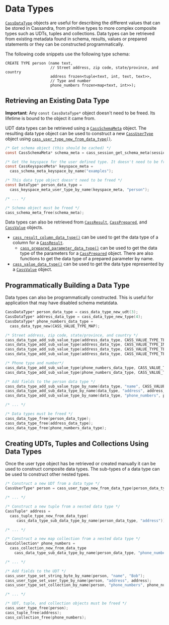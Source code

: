 # Data Types

[`CassDataType`] objects are useful for describing the different values that can
be stored in Cassandra, from primitive types to more complex composite types
such as UDTs, tuples and collections. Data types can be retrieved from existing
metadata found in schema, results, values or prepared statements or they can be
constructed programmatically.

The following code snippets use the following type schema:

```cql
CREATE TYPE person (name text,
                    // Street address, zip code, state/province, and country
                    address frozen<tuple<text, int, text, text>>,
                    // Type and number
                    phone_numbers frozen<map<text, int>>);
```

## Retrieving an Existing Data Type

**Important**: Any `const CassDataType*` object doesn't need to be freed. Its
lifetime is bound to the object it came from.

UDT data types can be retrieved using a [`CassSchemaMeta`] object. The resulting
data type object can be used to construct a new [`CassUserType`] object using
[`cass_user_type_new_from_data_type()`].

```c
/* Get schema object (this should be cached) */
const CassSchemaMeta* schema_meta = cass_session_get_schema_meta(session);

/* Get the keyspace for the user defined type. It doesn't need to be freed */
const CassKeyspaceMeta* keyspace_meta =
  cass_schema_meta_keyspace_by_name("examples");

/* This data type object doesn't need to be freed */
const DataType* person_data_type =
  cass_keyspace_meta_user_type_by_name(keyspace_meta, "person");

/* ... */

/* Schema object must be freed */
cass_schema_meta_free(schema_meta);
```

Data types can also be retrieved from [`CassResult`], [`CassPrepared`], and
[`CassValue`] objects.

* [`cass_result_column_data_type()`] can be used to get the
  data type of a column for a [`CassResult`].
  * [`cass_prepared_parameter_data_type()`] can be used to get the data type of
  the parameters for a [`CassPrepared`] object. There are also functions to get
  the data type of a prepared parameter by name.
* [`cass_value_data_type()`] can be used to get the data type represented by a
  [`CassValue`] object.

## Programmatically Building a Data Type

Data types can also be programmatically constructed. This is useful for application that
may have disabled schema metatdata.

```c
CassDataType* person_data_type = cass_data_type_new_udt(3);
CassDataType* address_data_type = cass_data_type_new_type(4);
CassDataType* phone_numbers_data_type =
  cass_data_type_new(CASS_VALUE_TYPE_MAP);

/* Street address, zip code, state/province, and country */
cass_data_type_add_sub_value_type(address_data_type, CASS_VALUE_TYPE_TEXT);
cass_data_type_add_sub_value_type(address_data_type, CASS_VALUE_TYPE_INT);
cass_data_type_add_sub_value_type(address_data_type, CASS_VALUE_TYPE_TEXT);
cass_data_type_add_sub_value_type(address_data_type, CASS_VALUE_TYPE_TEXT);

/* Phone type and number*/
cass_data_type_add_sub_value_type(phone_numbers_data_type, CASS_VALUE_TYPE_TEXT);
cass_data_type_add_sub_value_type(phone_numbers_data_type, CASS_VALUE_TYPE_INT);

/* Add fields to the person data type */
cass_data_type_add_sub_value_type_by_name(data_type, "name", CASS_VALUE_TYPE_TEXT);
cass_data_type_add_sub_data_type_by_name(data_type, "address", address_data_type);
cass_data_type_add_sub_value_type_by_name(data_type, "phone_numbers", phone_numbers_data_type);

/* ... */

/* Data types must be freed */
cass_data_type_free(person_data_type);
cass_data_type_free(address_data_type);
cass_data_type_free(phone_numbers_data_type);
```

## Creating UDTs, Tuples and Collections Using Data Types

Once the user type object has be retrieved or created manually it can be used to
construct composite data types. The sub-types of a data type can be used to
construct other nested types.

```c
/* Construct a new UDT from a data type */
CassUserType* person = cass_user_type_new_from_data_type(person_data_type);

/* ... */

/* Construct a new tuple from a nested data type */
CassTuple* address =
  cass_tuple_type_new_from_data_type(
     cass_data_type_sub_data_type_by_name(person_data_type, "address"));

/* ... */

/* Construct a new map collection from a nested data type */
CassCollection* phone_numbers =
  cass_collection_new_from_data_type
    cass_data_type_sub_data_type_by_name(person_data_type, "phone_numbers"));

/* ... */

/* Add fields to the UDT */
cass_user_type_set_string_byte_by_name(person, "name", "Bob");
cass_user_type_set_user_type_by_name(person, "address", address);
cass_user_type_set_collection_by_name(person, "phone_numbers", phone_numbers);

/* ... */

/* UDT, tuple, and collection objects must be freed */
cass_user_type_free(person);
cass_tuple_free(address);
cass_collection_free(phone_numbers);
```

[`CassDataType`]: http://datastax.github.io/cpp-driver/api/struct.CassDataType/
[`CassUserType`]: http://datastax.github.io/cpp-driver/api/struct.CassUserType/
[`CassPrepared`]: http://datastax.github.io/cpp-driver/api/struct.CassPrepared/
[`CassResult`]: http://datastax.github.io/cpp-driver/api/struct.CassResult/
[`CassValue`]: http://datastax.github.io/cpp-driver/api/struct.CassValue/
[`CassSchemaMeta`]: http://datastax.github.io/cpp-driver/api/struct.CassSchemaMeta/
[`cass_user_type_new_from_data_type()`]: http://datastax.github.io/cpp-driver/api/struct.CassUserType/#cass-user-type-new-from-data-type
[`cass_result_column_data_type()`]: http://datastax.github.io/cpp-driver/api/struct.CassResult/#cass-result-column-data-type
[`cass_prepared_parameter_data_type()`]: http://datastax.github.io/cpp-driver/api/struct.CassPrepared/#cass-prepared-parameter-data-type
[`cass_value_data_type()`]: http://datastax.github.io/cpp-driver/api/struct.CassValue/#cass-value-data-type
